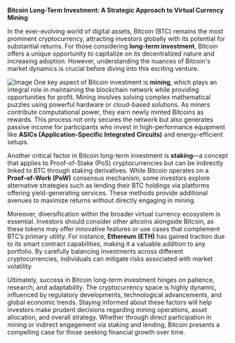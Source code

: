 **Bitcoin Long-Term Investment: A Strategic Approach to Virtual Currency Mining**

In the ever-evolving world of digital assets, Bitcoin (BTC) remains the most prominent cryptocurrency, attracting investors globally with its potential for substantial returns. For those considering **long-term investment**, Bitcoin offers a unique opportunity to capitalize on its decentralized nature and increasing adoption. However, understanding the nuances of Bitcoin's market dynamics is crucial before diving into this exciting venture.


![Image](https://github.com/user-attachments/assets/b8266eee-691e-4ee1-99ef-bfa10d234fd4)
One key aspect of Bitcoin investment is **mining**, which plays an integral role in maintaining the blockchain network while providing opportunities for profit. Mining involves solving complex mathematical puzzles using powerful hardware or cloud-based solutions. As miners contribute computational power, they earn newly minted Bitcoins as rewards. This process not only secures the network but also generates passive income for participants who invest in high-performance equipment like **ASICs (Application-Specific Integrated Circuits)** and energy-efficient setups.

Another critical factor in Bitcoin long-term investment is **staking**—a concept that applies to Proof-of-Stake (PoS) cryptocurrencies but can be indirectly linked to BTC through staking derivatives. While Bitcoin operates on a **Proof-of-Work (PoW)** consensus mechanism, some investors explore alternative strategies such as lending their BTC holdings via platforms offering yield-generating services. These methods provide additional avenues to maximize returns without directly engaging in mining.

Moreover, diversification within the broader virtual currency ecosystem is essential. Investors should consider other altcoins alongside Bitcoin, as these tokens may offer innovative features or use cases that complement BTC’s primary utility. For instance, **Ethereum (ETH)** has gained traction due to its smart contract capabilities, making it a valuable addition to any portfolio. By carefully balancing investments across different cryptocurrencies, individuals can mitigate risks associated with market volatility.

Ultimately, success in Bitcoin long-term investment hinges on patience, research, and adaptability. The cryptocurrency space is highly dynamic, influenced by regulatory developments, technological advancements, and global economic trends. Staying informed about these factors will help investors make prudent decisions regarding mining operations, asset allocation, and overall strategy. Whether through direct participation in mining or indirect engagement via staking and lending, Bitcoin presents a compelling case for those seeking financial growth over time.